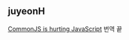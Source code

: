 <h2>juyeonH</h2><a href="https://www.notion.so/mycodeplayground66/CommonJS-is-hurting-JavaScript-ba56cfd965f344e688a4c38eccb97c85?pvs=4#fa3daf70d6ab43cab77fda762e0a43d6">CommonJS is hurting JavaScript</a> 번역 끝